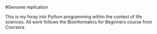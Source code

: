 #Genome replication

This is my foray into Python programming within the context of life sciences. All work follows the Bioinformatics for Beginners course from Coursera.
